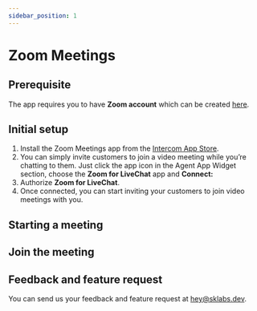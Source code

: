 ```yaml
---
sidebar_position: 1
---
```


# Zoom Meetings

## Prerequisite

The app requires you to have **Zoom account** which can be created [here](https://zoom.us/signup).

## Initial setup

1. Install the Zoom Meetings app from the [Intercom App Store](https://app.intercom.com/a/apps/q0amzsrn/appstore?app_package_code=zoom-meetings).
2. You can simply invite customers to join a video meeting while you’re chatting to them. Just click the app icon in the Agent App Widget section, choose the **Zoom for LiveChat** app and **Connect:**
3. Authorize **Zoom for LiveChat**.
4. Once connected, you can start inviting your customers to join video meetings with you.

## Starting a meeting

## Join the meeting

## Feedback and feature request

You can send us your feedback and feature request at [hey@sklabs.dev](mailto:hey@sklabs.dev).

